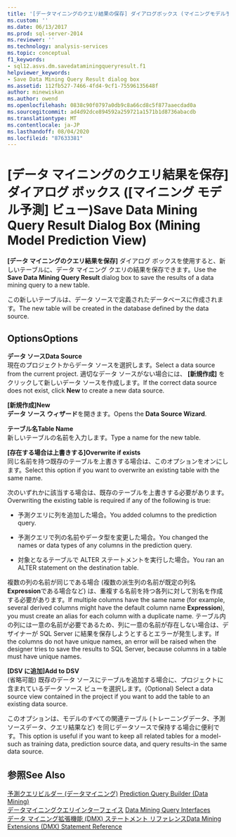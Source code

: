 ```yaml
---
title: '[データマイニングのクエリ結果の保存] ダイアログボックス (マイニングモデル予測ビュー) |Microsoft Docs'
ms.custom: ''
ms.date: 06/13/2017
ms.prod: sql-server-2014
ms.reviewer: ''
ms.technology: analysis-services
ms.topic: conceptual
f1_keywords:
- sql12.asvs.dm.savedataminingqueryresult.f1
helpviewer_keywords:
- Save Data Mining Query Result dialog box
ms.assetid: 112fb527-7466-4fd4-9cf1-75596135648f
author: minewiskan
ms.author: owend
ms.openlocfilehash: 0838c90f0797a0db9c8a66cd8c5f877aaecdad0a
ms.sourcegitcommit: ad4d92dce894592a259721a1571b1d8736abacdb
ms.translationtype: MT
ms.contentlocale: ja-JP
ms.lasthandoff: 08/04/2020
ms.locfileid: "87633381"
---
```

# <a name="save-data-mining-query-result-dialog-box-mining-model-prediction-view"></a><span data-ttu-id="36b11-102">[データ マイニングのクエリ結果を保存] ダイアログ ボックス ([マイニング モデル予測] ビュー)</span><span class="sxs-lookup"><span data-stu-id="36b11-102">Save Data Mining Query Result Dialog Box (Mining Model Prediction View)</span></span>
  <span data-ttu-id="36b11-103">**[データ マイニングのクエリ結果を保存]** ダイアログ ボックスを使用すると、新しいテーブルに、データ マイニング クエリの結果を保存できます。</span><span class="sxs-lookup"><span data-stu-id="36b11-103">Use the **Save Data Mining Query Result** dialog box to save the results of a data mining query to a new table.</span></span>  
  
 <span data-ttu-id="36b11-104">この新しいテーブルは、データ ソースで定義されたデータベースに作成されます。</span><span class="sxs-lookup"><span data-stu-id="36b11-104">The new table will be created in the database defined by the data source.</span></span>  
  
## <a name="options"></a><span data-ttu-id="36b11-105">Options</span><span class="sxs-lookup"><span data-stu-id="36b11-105">Options</span></span>  
 <span data-ttu-id="36b11-106">**データ ソース**</span><span class="sxs-lookup"><span data-stu-id="36b11-106">**Data Source**</span></span>  
 <span data-ttu-id="36b11-107">現在のプロジェクトからデータ ソースを選択します。</span><span class="sxs-lookup"><span data-stu-id="36b11-107">Select a data source from the current project.</span></span> <span data-ttu-id="36b11-108">適切なデータ ソースがない場合には、 **[新規作成]** をクリックして新しいデータ ソースを作成します。</span><span class="sxs-lookup"><span data-stu-id="36b11-108">If the correct data source does not exist, click **New** to create a new data source.</span></span>  
  
 <span data-ttu-id="36b11-109">**[新規作成]**</span><span class="sxs-lookup"><span data-stu-id="36b11-109">**New**</span></span>  
 <span data-ttu-id="36b11-110">**データ ソース ウィザード**を開きます。</span><span class="sxs-lookup"><span data-stu-id="36b11-110">Opens the **Data Source Wizard**.</span></span>  
  
 <span data-ttu-id="36b11-111">**テーブル名**</span><span class="sxs-lookup"><span data-stu-id="36b11-111">**Table Name**</span></span>  
 <span data-ttu-id="36b11-112">新しいテーブルの名前を入力します。</span><span class="sxs-lookup"><span data-stu-id="36b11-112">Type a name for the new table.</span></span>  
  
 <span data-ttu-id="36b11-113">**[存在する場合は上書きする]**</span><span class="sxs-lookup"><span data-stu-id="36b11-113">**Overwrite if exists**</span></span>  
 <span data-ttu-id="36b11-114">同じ名前を持つ既存のテーブルを上書きする場合は、このオプションをオンにします。</span><span class="sxs-lookup"><span data-stu-id="36b11-114">Select this option if you want to overwrite an existing table with the same name.</span></span>  
  
 <span data-ttu-id="36b11-115">次のいずれかに該当する場合は、既存のテーブルを上書きする必要があります。</span><span class="sxs-lookup"><span data-stu-id="36b11-115">Overwriting the existing table is required if any of the following is true:</span></span>  
  
-   <span data-ttu-id="36b11-116">予測クエリに列を追加した場合。</span><span class="sxs-lookup"><span data-stu-id="36b11-116">You added columns to the prediction query.</span></span>  
  
-   <span data-ttu-id="36b11-117">予測クエリで列の名前やデータ型を変更した場合。</span><span class="sxs-lookup"><span data-stu-id="36b11-117">You changed the names or data types of any columns in the prediction query.</span></span>  
  
-   <span data-ttu-id="36b11-118">対象となるテーブルで ALTER ステートメントを実行した場合。</span><span class="sxs-lookup"><span data-stu-id="36b11-118">You ran an ALTER statement on the destination table.</span></span>  
  
 <span data-ttu-id="36b11-119">複数の列の名前が同じである場合 (複数の派生列の名前が既定の列名 **Expression**である場合など) は、重複する名前を持つ各列に対して別名を作成する必要があります。</span><span class="sxs-lookup"><span data-stu-id="36b11-119">If multiple columns have the same name (for example, several derived columns might have the default column name **Expression**), you must create an alias for each column with a duplicate name.</span></span> <span data-ttu-id="36b11-120">テーブル内の列には一意の名前が必要であるため、列に一意の名前が存在しない場合は、デザイナーが SQL Server に結果を保存しようとするとエラーが発生します。</span><span class="sxs-lookup"><span data-stu-id="36b11-120">If the columns do not have unique names, an error will be raised when the designer tries to save the results to SQL Server, because columns in a table must have unique names.</span></span>  
  
 <span data-ttu-id="36b11-121">**[DSV に追加]**</span><span class="sxs-lookup"><span data-stu-id="36b11-121">**Add to DSV**</span></span>  
 <span data-ttu-id="36b11-122">(省略可能) 既存のデータ ソースにテーブルを追加する場合に、プロジェクトに含まれているデータ ソース ビューを選択します。</span><span class="sxs-lookup"><span data-stu-id="36b11-122">(Optional) Select a data source view contained in the project if you want to add the table to an existing data source.</span></span>  
  
 <span data-ttu-id="36b11-123">このオプションは、モデルのすべての関連テーブル (トレーニングデータ、予測ソースデータ、クエリ結果など) を同じデータソースで保持する場合に便利です。</span><span class="sxs-lookup"><span data-stu-id="36b11-123">This option is useful if you want to keep all related tables for a model-such as training data, prediction source data, and query results-in the same data source.</span></span>  
  
## <a name="see-also"></a><span data-ttu-id="36b11-124">参照</span><span class="sxs-lookup"><span data-stu-id="36b11-124">See Also</span></span>  
 <span data-ttu-id="36b11-125">[予測クエリビルダー &#40;データマイニング&#41;](prediction-query-builder-data-mining.md) </span><span class="sxs-lookup"><span data-stu-id="36b11-125">[Prediction Query Builder &#40;Data Mining&#41;](prediction-query-builder-data-mining.md) </span></span>  
 <span data-ttu-id="36b11-126">[データマイニングクエリインターフェイス](data-mining/data-mining-query-tools.md) </span><span class="sxs-lookup"><span data-stu-id="36b11-126">[Data Mining Query Interfaces](data-mining/data-mining-query-tools.md) </span></span>  
 [<span data-ttu-id="36b11-127">データ マイニング拡張機能 &#40;DMX&#41; ステートメント リファレンス</span><span class="sxs-lookup"><span data-stu-id="36b11-127">Data Mining Extensions &#40;DMX&#41; Statement Reference</span></span>](/sql/dmx/data-mining-extensions-dmx-statements)  
  
  
